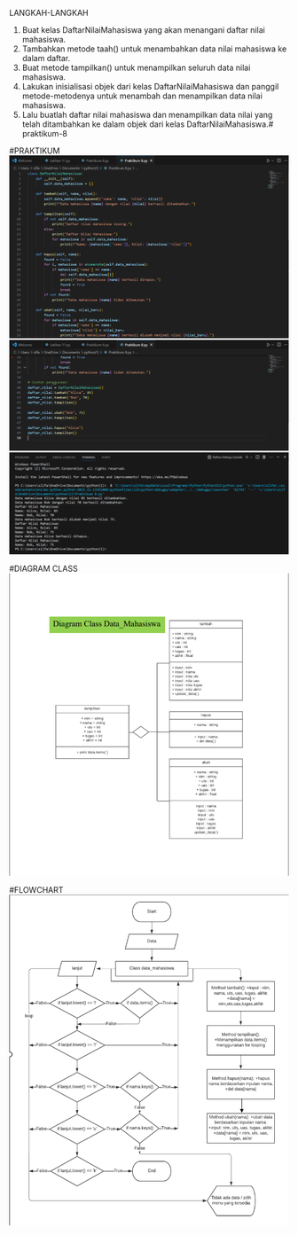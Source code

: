 LANGKAH-LANGKAH
1. Buat kelas DaftarNilaiMahasiswa yang akan menangani daftar nilai mahasiswa.
2. Tambahkan metode taah() untuk menambahkan data nilai mahasiswa ke dalam daftar.
3. Buat metode tampilkan() untuk menampilkan seluruh data nilai mahasiswa.
4. Lakukan inisialisasi objek dari kelas DaftarNilaiMahasiswa dan panggil metode-metodenya untuk menambah dan menampilkan data nilai mahasiswa.
5. Lalu buatlah daftar nilai mahasiswa dan menampilkan data nilai yang telah ditambahkan ke dalam objek dari kelas DaftarNilaiMahasiswa.# praktikum-8

#PRAKTIKUM
![gambar](prak8ss1.png)
![gambar](prak8ss2.png)
![gambar](prak8ss3.png)



#DIAGRAM CLASS
![gambar](DiagramClass.png)



#FLOWCHART
![gambar](Flowchart2.png)

